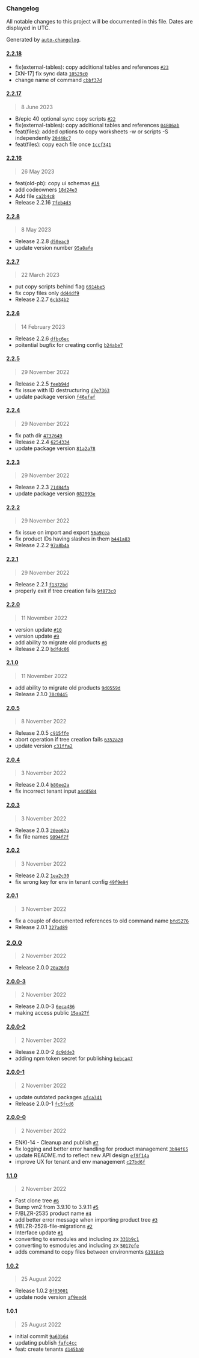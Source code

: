 ### Changelog

All notable changes to this project will be documented in this file. Dates are displayed in UTC.

Generated by [`auto-changelog`](https://github.com/CookPete/auto-changelog).

#### [2.2.18](https://github.com/CoverGo/cover-cli/compare/2.2.17...2.2.18)

- fix(external-tables): copy additional tables and references [`#23`](https://github.com/CoverGo/cover-cli/pull/23)
- [XN-17] fix sync data [`10529c0`](https://github.com/CoverGo/cover-cli/commit/10529c0472f07b9589603371341703a65e48b26c)
- change name of command [`cbbf37d`](https://github.com/CoverGo/cover-cli/commit/cbbf37d68a475df5827d10bf84a22c8e9214f207)

#### [2.2.17](https://github.com/CoverGo/cover-cli/compare/2.2.16...2.2.17)

> 8 June 2023

- B/epic 40 optional sync copy scripts [`#22`](https://github.com/CoverGo/cover-cli/pull/22)
- fix(external-tables): copy additional tables and references [`04806ab`](https://github.com/CoverGo/cover-cli/commit/04806ab084bafb144254f20c5356080d5c97a79a)
- feat(files): added options to copy worksheets -w or scripts -S independently [`20448c7`](https://github.com/CoverGo/cover-cli/commit/20448c7375cd0de34641c738a25559bc821f8c01)
- feat(files): copy each file once [`1ccf341`](https://github.com/CoverGo/cover-cli/commit/1ccf3411c43d4d316a5c74a73e9c7b2880a88dbf)

#### [2.2.16](https://github.com/CoverGo/cover-cli/compare/2.2.8...2.2.16)

> 26 May 2023

- feat(old-pb): copy ui schemas [`#19`](https://github.com/CoverGo/cover-cli/pull/19)
- add codeowners [`18d24e3`](https://github.com/CoverGo/cover-cli/commit/18d24e3c24935a74a84d7dc8866ab7e95f220abe)
- Add file [`ca2b4c8`](https://github.com/CoverGo/cover-cli/commit/ca2b4c86c37fcf50c5dd5420232b7f2de966dd69)
- Release 2.2.16 [`7feb4d3`](https://github.com/CoverGo/cover-cli/commit/7feb4d38d42f56b489bf74e5feb8bbcddbf1345c)

#### [2.2.8](https://github.com/CoverGo/cover-cli/compare/2.2.7...2.2.8)

> 8 May 2023

- Release 2.2.8 [`d50eac9`](https://github.com/CoverGo/cover-cli/commit/d50eac90c80b2cadb6e05023da471d0249861829)
- update version number [`95a8afe`](https://github.com/CoverGo/cover-cli/commit/95a8afeb72dd84ed2205dbc68333e6d161e77f28)

#### [2.2.7](https://github.com/CoverGo/cover-cli/compare/2.2.6...2.2.7)

> 22 March 2023

- put copy scripts behind flag [`6914be5`](https://github.com/CoverGo/cover-cli/commit/6914be5962d70a3a6569f22420f1c7423df55095)
- fix copy files only [`dd44df9`](https://github.com/CoverGo/cover-cli/commit/dd44df96e1c28de7f1ecd7f5a33c8a53f44ad769)
- Release 2.2.7 [`6cb34b2`](https://github.com/CoverGo/cover-cli/commit/6cb34b2acae5f91047b30359f679f05e1e04f55f)

#### [2.2.6](https://github.com/CoverGo/cover-cli/compare/2.2.5...2.2.6)

> 14 February 2023

- Release 2.2.6 [`dfbc6ec`](https://github.com/CoverGo/cover-cli/commit/dfbc6ece8848d36c2392a931a64c4d96dd51cc9a)
- poitential bugfix for creating config [`b24abe7`](https://github.com/CoverGo/cover-cli/commit/b24abe7d418f67b4454cac4f1df90f49ecb731d6)

#### [2.2.5](https://github.com/CoverGo/cover-cli/compare/2.2.4...2.2.5)

> 29 November 2022

- Release 2.2.5 [`feeb94d`](https://github.com/CoverGo/cover-cli/commit/feeb94dde39bc2ec1de277ec7fafc94ed8f7785f)
- fix issue with ID destructuring [`d7e7363`](https://github.com/CoverGo/cover-cli/commit/d7e7363ed7fc29460bc74d62a781bae387b3ccd0)
- update package version [`f46efaf`](https://github.com/CoverGo/cover-cli/commit/f46efaf24155fdccea15b2167407f30e4e807594)

#### [2.2.4](https://github.com/CoverGo/cover-cli/compare/2.2.3...2.2.4)

> 29 November 2022

- fix path dir [`4737649`](https://github.com/CoverGo/cover-cli/commit/47376493f6e1bec4de58bb532428e4d3f35abafb)
- Release 2.2.4 [`6254334`](https://github.com/CoverGo/cover-cli/commit/625433412ac4528d8f55088979a82100a4546a61)
- update package version [`81a2a78`](https://github.com/CoverGo/cover-cli/commit/81a2a785340037aa5e974703e1b342d524f138cb)

#### [2.2.3](https://github.com/CoverGo/cover-cli/compare/2.2.2...2.2.3)

> 29 November 2022

- Release 2.2.3 [`71d84fa`](https://github.com/CoverGo/cover-cli/commit/71d84faf0d3f68fb3c5199ad0ee5e1ebf8e4e5f8)
- update package version [`082093e`](https://github.com/CoverGo/cover-cli/commit/082093ed2b0c830bee8e821edcaf58c5236346fd)

#### [2.2.2](https://github.com/CoverGo/cover-cli/compare/2.2.1...2.2.2)

> 29 November 2022

- fix issue on import and export [`56a9cea`](https://github.com/CoverGo/cover-cli/commit/56a9ceaa5c64a5023de1dbe825b23031d0390c7b)
- fix product IDs having slashes in them [`b441a83`](https://github.com/CoverGo/cover-cli/commit/b441a83162bcfea8e2a696b3c3914b92c00f2ed8)
- Release 2.2.2 [`97a8b4a`](https://github.com/CoverGo/cover-cli/commit/97a8b4a50a1ed3dcc2207f04b9beb333af04fd78)

#### [2.2.1](https://github.com/CoverGo/cover-cli/compare/2.2.0...2.2.1)

> 29 November 2022

- Release 2.2.1 [`f1372bd`](https://github.com/CoverGo/cover-cli/commit/f1372bd1b05b096fdc7eee52dbc46a087cac770c)
- properly exit if tree creation fails [`9f873c0`](https://github.com/CoverGo/cover-cli/commit/9f873c0ee91b798cedc0f83ee47aee67434c5d5b)

#### [2.2.0](https://github.com/CoverGo/cover-cli/compare/2.1.0...2.2.0)

> 11 November 2022

- version update [`#10`](https://github.com/CoverGo/cover-cli/pull/10)
- version update [`#9`](https://github.com/CoverGo/cover-cli/pull/9)
- add ability to migrate old products [`#8`](https://github.com/CoverGo/cover-cli/pull/8)
- Release 2.2.0 [`bdfdc06`](https://github.com/CoverGo/cover-cli/commit/bdfdc069774af98c0bfdced16ccdf62b84d736fc)

#### [2.1.0](https://github.com/CoverGo/cover-cli/compare/2.0.5...2.1.0)

> 11 November 2022

- add ability to migrate old products [`9d0559d`](https://github.com/CoverGo/cover-cli/commit/9d0559d2012c81e3794aaf9c511d832a4a4daff8)
- Release 2.1.0 [`70c0445`](https://github.com/CoverGo/cover-cli/commit/70c0445ae4ce07d85a84ecbb639f3035e5904090)

#### [2.0.5](https://github.com/CoverGo/cover-cli/compare/2.0.4...2.0.5)

> 8 November 2022

- Release 2.0.5 [`c915ffe`](https://github.com/CoverGo/cover-cli/commit/c915ffe631522b02b0125cd8a9391e2dbff051da)
- abort operation if tree creation fails [`6352a20`](https://github.com/CoverGo/cover-cli/commit/6352a200f5155371dec8dd775b52c2bed1c87a93)
- update version [`c31ffa2`](https://github.com/CoverGo/cover-cli/commit/c31ffa2db44a136b1e3017abc9f28e6c429c9840)

#### [2.0.4](https://github.com/CoverGo/cover-cli/compare/2.0.3...2.0.4)

> 3 November 2022

- Release 2.0.4 [`b80ee2a`](https://github.com/CoverGo/cover-cli/commit/b80ee2a90f4f33a4355080451e107b57b164966a)
- fix incorrect tenant input [`a4dd584`](https://github.com/CoverGo/cover-cli/commit/a4dd58459b99a7a6a7a99a973aa86e629a009237)

#### [2.0.3](https://github.com/CoverGo/cover-cli/compare/2.0.2...2.0.3)

> 3 November 2022

- Release 2.0.3 [`20ee67a`](https://github.com/CoverGo/cover-cli/commit/20ee67a6c18879fa90cc3276c11554fa8114ea9d)
- fix file names [`9094f7f`](https://github.com/CoverGo/cover-cli/commit/9094f7f60e7e1b100e78c73d35176c6e326b2227)

#### [2.0.2](https://github.com/CoverGo/cover-cli/compare/2.0.1...2.0.2)

> 3 November 2022

- Release 2.0.2 [`1ea2c30`](https://github.com/CoverGo/cover-cli/commit/1ea2c3081b1e803c9f20d11c932d0cbaa3c502e3)
- fix wrong key for env in tenant config [`49f9e94`](https://github.com/CoverGo/cover-cli/commit/49f9e949224f207c69f29a42dc7302209f0de93c)

#### [2.0.1](https://github.com/CoverGo/cover-cli/compare/2.0.0...2.0.1)

> 3 November 2022

- fix a couple of documented references to old command name [`bfd5276`](https://github.com/CoverGo/cover-cli/commit/bfd52769597fd0dfb06cb04744e46c982a5693ac)
- Release 2.0.1 [`327ad89`](https://github.com/CoverGo/cover-cli/commit/327ad89ecbad85b287fc7c9c65b69bf66c3f8931)

### [2.0.0](https://github.com/CoverGo/cover-cli/compare/2.0.0-3...2.0.0)

> 2 November 2022

- Release 2.0.0 [`20a26f0`](https://github.com/CoverGo/cover-cli/commit/20a26f08072d1c9f00f5615ff3411394e8d47874)

#### [2.0.0-3](https://github.com/CoverGo/cover-cli/compare/2.0.0-2...2.0.0-3)

> 2 November 2022

- Release 2.0.0-3 [`6eca486`](https://github.com/CoverGo/cover-cli/commit/6eca486f35c8f266ee8934ef9c6156503eac055e)
- making access public [`15aa27f`](https://github.com/CoverGo/cover-cli/commit/15aa27f7beebe15f6c91eb9e213fb07923f90c04)

#### [2.0.0-2](https://github.com/CoverGo/cover-cli/compare/2.0.0-1...2.0.0-2)

> 2 November 2022

- Release 2.0.0-2 [`dc9dde3`](https://github.com/CoverGo/cover-cli/commit/dc9dde3edbade1a1737e00bc1b70e5c7626515a0)
- adding npm token secret for publishing [`bebca47`](https://github.com/CoverGo/cover-cli/commit/bebca472fb5b84ab84c1e052ebe1e8c5660f03c9)

#### [2.0.0-1](https://github.com/CoverGo/cover-cli/compare/2.0.0-0...2.0.0-1)

> 2 November 2022

- update outdated packages [`afca341`](https://github.com/CoverGo/cover-cli/commit/afca341531bd6e891561b63ca3caa3cc24688f06)
- Release 2.0.0-1 [`fc5fcd6`](https://github.com/CoverGo/cover-cli/commit/fc5fcd6b65dae39cac8306033b483b6bc4629572)

#### [2.0.0-0](https://github.com/CoverGo/cover-cli/compare/1.1.0...2.0.0-0)

> 2 November 2022

- ENKI-14 - Cleanup and publish [`#7`](https://github.com/CoverGo/cover-cli/pull/7)
- fix logging and better error handling for product management [`3b94f65`](https://github.com/CoverGo/cover-cli/commit/3b94f65b5067bc171c727131d6abff2792e1fd78)
- update README.md to reflect new API design [`ef9f14a`](https://github.com/CoverGo/cover-cli/commit/ef9f14a372eacbf674170a114d44d8ebbc640a96)
- improve UX for tenant and env management [`c27bd6f`](https://github.com/CoverGo/cover-cli/commit/c27bd6f96dd61e23ff0a425f6caa1a2c759b42b6)

#### [1.1.0](https://github.com/CoverGo/cover-cli/compare/1.0.2...1.1.0)

> 2 November 2022

- Fast clone tree [`#6`](https://github.com/CoverGo/cover-cli/pull/6)
- Bump vm2 from 3.9.10 to 3.9.11 [`#5`](https://github.com/CoverGo/cover-cli/pull/5)
- F/BLZR-2535 product name [`#4`](https://github.com/CoverGo/cover-cli/pull/4)
- add better error message when importing product tree [`#3`](https://github.com/CoverGo/cover-cli/pull/3)
- f/BLZR-2528-file-migrations [`#2`](https://github.com/CoverGo/cover-cli/pull/2)
- Interface update [`#1`](https://github.com/CoverGo/cover-cli/pull/1)
- converting to esmodules and including zx [`331b9c1`](https://github.com/CoverGo/cover-cli/commit/331b9c1504309e6ad5b30a59cc324fe2f320f0b5)
- converting to esmodules and including zx [`5017efe`](https://github.com/CoverGo/cover-cli/commit/5017efedd09a0dacad7fbcd80c3a197a95cf15f4)
- adds command to copy files between environments [`61918cb`](https://github.com/CoverGo/cover-cli/commit/61918cb9062e1592779834ba914cc09b61ef48c7)

#### [1.0.2](https://github.com/CoverGo/cover-cli/compare/1.0.1...1.0.2)

> 25 August 2022

- Release 1.0.2 [`8f03001`](https://github.com/CoverGo/cover-cli/commit/8f0300191e913f920301640b3fa838e29581ec63)
- update node version [`af9eed4`](https://github.com/CoverGo/cover-cli/commit/af9eed4300a4e7ee02041254cb5b5235d30c7fac)

#### 1.0.1

> 25 August 2022

- initial commit [`9a63b64`](https://github.com/CoverGo/cover-cli/commit/9a63b64eb6cb624d965af4eee8d85a94a08547ad)
- updating publish [`fafc4cc`](https://github.com/CoverGo/cover-cli/commit/fafc4ccac1d79c837b7583b91af51694d1c4bde5)
- feat: create tenants [`d145ba0`](https://github.com/CoverGo/cover-cli/commit/d145ba03b1c5df513fb5877aa4a67f86c03dfc9f)
